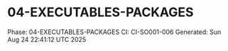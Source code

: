 # 04-EXECUTABLES-PACKAGES
Phase: 04-EXECUTABLES-PACKAGES
CI: CI-SO001-006
Generated: Sun Aug 24 22:41:12 UTC 2025
